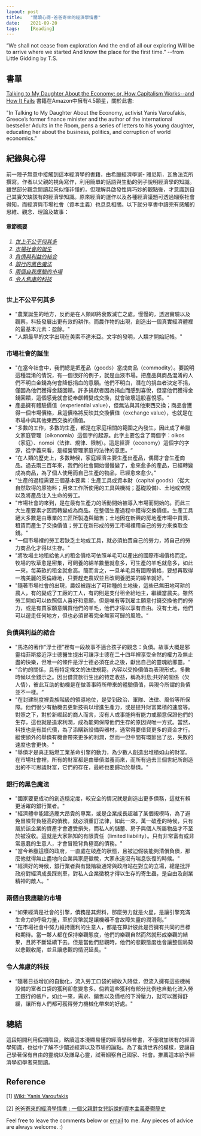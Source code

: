 ```yaml
---
layout: post
title:   "閱讀心得-爸爸寄來的經濟學情書"
date:    2021-09-20
tags:    [Reading]
---
```


“We shall not cease from exploration And the end of all our exploring Will be to arrive where we started And know the place for the first time.” --from Little Gidding by T.S.

## 書單 ##
[Talking to My Daughter About the Economy: or, How Capitalism Works--and How It Fails][amazonbook] 書籍在Amazon中擁有4.5顆星，關於此書:

"In Talking to My Daughter About the Economy, activist Yanis Varoufakis, Greece’s former finance minister and the author of the international bestseller Adults in the Room, pens a series of letters to his young daughter, educating her about the business, politics, and corruption of world economics."

## 紀錄與心得 ##
前一陣子無意中接觸到這本經濟學的書籍，由希臘經濟學家- 雅尼斯．瓦魯法克所撰寫。作者以父親的視角寫作，利用簡單的話語與生動的例子說明經濟學的知識。雖然部分觀念閱讀起來似懂非懂的，但理解具啟發性與巧妙的觀點後，才意識到自己其實欠缺該有的經濟學知識。原來經濟的運作以及各種經濟議題可透過細察社會得知，而經濟與市場社會（資本主義）也息息相關。以下就分享書中讀完有感觸的思維、觀念、理論及故事：

<h4><a name="TableContent"></a>章節概要</h4>
<h6><ol>
    <li><a href="#不公平">世上不公平何其多</a></li>
    <li><a href="#市場社會">市場社會的誕生</a></li>
    <li><a href="#負債">負債與利益的結合</a></li>
    <li><a href="#銀行">銀行的黑色魔法</a></li>
    <li><a href="#應驗市場">兩個自我應驗的市場</a></li>
    <li><a href="#科技">令人焦慮的科技</a></li>
</ol></h6>

###  <a name="不公平">世上不公平何其多</a>  ###
<ul>
 <li>"農業誕生的地方，反而是在人類即將衰敗滅亡之處。慢慢的，透過實驗以及觀察，科技發展出更有效的耕作。而農作物的出現，創造出一個真實經濟體裡的最基本元素：盈餘。"</li>
 <li>"人類最早的文字出現在美索不達米亞。文字的發明，人類才開始記帳。"</li>
</ul>

### <a name="市場社會">市場社會的誕生</a> ###
<ul>
 <li>"在當今社會中，我們總是把產品（goods）當成商品（commodity）。要說明這種混淆的情況，有一個很好的例子，就是血液市場。把產品與商品混淆的人們不明白金錢為何會降低捐血的意願。他們不明白，潛在的捐血者決定不捐，僅因為他們獲得金錢回饋。許多捐獻者因為捐血而感到喜悅，但當他們獲得金錢回饋，這個感覺就會從奉獻轉變成交換，就會破壞這股喜悅感。"</li>
 <li>產品擁有體驗價值（experiential value），但無法與其他東西交換；商品會獲得一個市場價格，且這價格將反映其交換價值（exchange value），也就是在市場中與其他東西交換的價值。</li>
 <li>"多數的工作，多數的生產，都是在家庭相關的範圍之內發生，因此成了希臘文家庭管理（oikonomia）這個字的起源。此字主要包含了兩個字：oikos（家庭）、nomoi（法律、規律、限制）。這是經濟（economy）這個字的字源，從字義來看，是經營管理家庭的法律的意思。“</li>
<li>“在人類的歷史上，多數時候，家庭經濟主要生產出產品，偶爾才會生產商品。過去兩三百年來，我們的社會開始慢慢變了，愈來愈多的產品，已經轉變成為商品，為了個人使用而自己生產的物品，已經愈來愈少。”</li>
<li>"生產的過程需要三個基本要素：生產工具或資本財（capital goods）（從大自然取得的原物料；用來工作所使用的工具與機械；基礎設備）、土地或空間以及將產品注入生命的勞工。</li>
<li>"市場社會的來到，是在最有生產力的活動開始被導入市場而開始的。而此三大生產要素才因而轉變成為商品。在整個生產過程中獲得交換價值。生產工具絕大多數是由專業的工匠所製造與銷售；土地因在新興的房地產市場中買賣、租賃而產生了交換價值；勞工在新形成的勞工市場裡用自己的勞力來換取金錢。"</li>
<li>"一個市場裡的勞工若缺乏土地或工具，就必須拍賣自己的勞力，將自己的勞力商品化才得以生存。"</li>
<li>"將牧場土地租給他人的租金價格可依照羊毛可以產出的國際市場價格而定。牧場的牧草愈是密集，可飼養的綿羊數量就愈多，可生產的羊毛就愈多，如此一來，每英畝的租金就愈高。簡而言之，一旦羊毛具有國際價格，要想再取得一塊美麗的英倫綠地，只要趕走農奴並且改飼養肥美的綿羊就好。"</li>
<li>"隨著市場社會的出現，農奴被趕出了可耕種的土地後，這些已無田地可耕的農人，有的變成了工廠的工人，有的則是支付租金給地主，繼續當農夫。雖然勞工開始可以依照個人喜好和意願，但是唯有等到雇主願意付錢交換他們的勞力，或是有買家願意購買他們的羊毛，他們才得以享有自由。沒有土地，他們可以遊走任何地方，但也必須冒著完全無家可歸的風險。“</li>
</ul>

### <a name="負債">負債與利益的結合</a> ###
<ul>
 <li>"馬洛的著作“浮士德”裡有一段故事不適合孩子的觀念：負債。故事大概是邪靈梅菲斯接近浮士德醫生提出可讓浮士德在二十四年裡享受全然的權力及無止盡的快樂，但唯一的條件是浮士德必須在此之後，獻出自己的靈魂給邪靈。“</li>
 <li>“合約的關係，具有特定條文的法律規範，內容以交換價值為表現形式，多數時候以金錢示之。因出借貸款衍生出的特定收益，稱為利息;共好的關係（欠人情），彼此互助的動機是在做善事時所帶來的體驗價值，與現今所謂的負債並不一樣。“</li>
 <li>"在封建制度裡貴族階級的領導地位，是受到政治、軍隊、法律、風俗等所保障。他們很少有動機去更新技術以增進生產力，或是提升財富累積的速度等。對照之下，對於新崛起的商人而言，沒有人或事能夠有能力或願意保證他們的生存，這也就是追求利潤，成為能夠保障他們生存的原因與唯一方式。當然，科技也是有其代價，為了添購新設備與器材，通常得要借貸更多的資金才行。縱使額外的舉債有機會帶來更多的利潤，然而一但中間有環節出了岔，失敗的速度也會更快。"</li>
 <li>"舉債才是真正點燃工業革命引擎的動力，為少數人創造出堆積如山的財富。在市場社會裡，所有的財富都是由舉債滋養而來，而所有過去三個世紀所創造出的不可思議財富，它們的存在，最終也要歸功於舉債。"</li>
</ul>

### <a name="銀行">銀行的黑色魔法</a> ###
<ul>
 <li>"國家要更成功的創造穩定度，較安全的情況就是創造出更多債務，這就有賴更活躍的銀行業者。"</li>
 <li>"經濟體中能建造龐大昂貴的專案，或是企業成長超越了某個規模時，為了避免冒險背負極高的債務，就必須重訂法律，如此一來，萬一破產的時候，只有屬於該企業的資產才會遭受損失，而私人的儲蓄、房子與個人所屬物品才不至於被沒收。這就是大家熟知的有限責任（limited liability）。只有非常富有或非常愚蠢的生意人，才會冒險背負極高的債務。"</li>
 <li>"當今希臘這樣的政府，一直處在破產的狀態，且被迫假裝能夠清償負債，那麼他就得無止盡地向企業與家庭徵稅，大家永遠沒有喘息恢復的時候。"</li>
 <li>"經濟好的時候，銀行業者與有錢階級通常與政府站在對立的立場，總是批評政府對經濟成長踩剎車，對私人企業徵稅才得以生存的寄生蟲，是自由及創業精神的敵人。"</li>
</ul>

### <a name="應驗市場">兩個自我應驗的市場</a> ###
<ul>
 <li>“如果經濟是社會的引擎，債務是其燃料，那麼勞力就是火星，是讓引擎充滿生命力的呼吸力量，至於貨幣就是讓機器不會故障失靈的潤滑劑。”</li>
 <li>"在市場社會中努力維持獲利的生意人，都是在算計彼此是否擁有共同的目標和期待。當一夥人都在保持樂觀態度，他們的樂觀自然而然就形成樂觀的結果，且將不斷延續下去。但是當他們悲觀時，他們的悲觀態度也會讓整個局勢以悲觀收尾，並且讓悲觀的情況延長。"</li>
</ul>

### <a name="科技">令人焦慮的科技</a> ###
<ul>
 <li>“隨著日益增加的自動化，流入勞工口袋的總收入降低，但流入擁有這些機械設備的富者口袋的獲利卻愈變愈多。倘若這些獲利有部分比例也自動化流入勞工銀行的帳戶，如此一來，需求、銷售以及價格的下滑壓力，就可以獲得舒緩，讓所有人們都可獲得勞力機械化帶來的好處。"</li>
</ul>

## 總結 ##
這段期間利用假期階段，略讀這本淺顯易懂的經濟學科普書，不僅增加該有的經濟學知識，也從中了解不少闡述經濟以及市場的論點。為了看清世界的模樣，要讓自己學著保有自由的靈魂以及謙卑心靈，試著細察自己國家、社會。推薦這本給予經濟學初學者來閱讀。

## Reference ##
[1] [Wiki: Yanis Varoufakis](https://en.wikipedia.org/wiki/Yanis_Varoufakis)

[2] [爸爸寄來的經濟學情書 : 一個父親對女兒訴說的資本主義憂鬱簡史](https://www.books.com.tw/products/0010831454?gclid=CjwKCAjwhaaKBhBcEiwA8acsHMSPfjIQbI4ayOHQvORd6pyVuUA0-7V0zgW0j_pYkbJGMeWZuS9iuhoCBLUQAvD_BwE)

[amazonbook]:https://www.amazon.com/Talking-Daughter-About-Economy-Works-ebook/dp/B076H4WMY1/ref=sr_1_2?dchild=1&keywords=Talking+to+My+Daughter+about+the+Economy%3A+A+Brief+History+of+Capitalism&qid=1632150333&s=books&sr=1-2 "https://www.amazon.com/Talking-Daughter-About-Economy-Works-ebook/dp/B076H4WMY1/ref=sr_1_2?dchild=1&keywords=Talking+to+My+Daughter+about+the+Economy%3A+A+Brief+History+of+Capitalism&qid=1632150333&s=books&sr=1-2"

<p>Feel free to leave the comments below or <a href="mailto:qazqazqaz850@gmail.com">email</a> to me. Any pieces of advice are always welcome. :)
